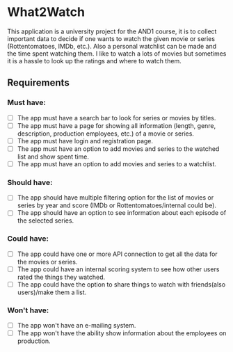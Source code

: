 # What2Watch

This application is a university project for the AND1 course, it is to 
collect important data to decide if one wants to watch the given movie or 
series (Rottentomatoes, IMDb, etc.). Also a personal watchlist can be 
made and the time spent watching them. I like to watch a lots of movies but
sometimes it is a hassle to look up the ratings and where to watch them.

## Requirements
### Must have:
- [ ] The app must have a search bar to look for series or movies by titles.
- [ ] The app must have a page for showing all information (length, genre, 
      description, production employees, etc.) of a movie or series.
- [ ] The app must have login and registration page.
- [ ] The app must have an option to add movies and series to the watched list 
      and show spent time.  
- [ ] The app must have an option to add movies and series to a watchlist.
### Should have:
- [ ] The app should have multiple filtering option for the list of movies or series 
      by year and score (IMDb or Rottentomatoes/internal could be).
- [ ] The app should have an option to see information about each episode of the selected series.
### Could have:
- [ ] The app could have one or more API connection to get all the data for the movies or series.
- [ ] The app could have an internal scoring system to see how other users rated the things
      they watched.
- [ ] The app could have the option to share things to watch with friends(also users)/make them a list. 
### Won't have:
- [ ] The app won't have an e-mailing system.
- [ ] The app won't have the ability show information about the employees on production.
